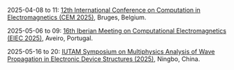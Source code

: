 2025-04-08 to 11: [12th International Conference on Computation in Electromagnetics (CEM 2025)](https://cem2025.com/ "CEM 2025 focuses on computational electromagnetics, covering finite element methods, boundary element methods, and high-frequency techniques. Topics include antenna design, electromagnetic scattering, and metamaterials, with applications in telecommunications and radar, emphasizing numerical simulation advancements."), Bruges, Belgium.

2025-05-06 to 09: [16th Iberian Meeting on Computational Electromagnetics (EIEC 2025)](https://eiec.av.it.pt/ "EIEC 2025 focuses on computational electromagnetics, covering numerical methods for Maxwell’s equations, high-frequency techniques, and electromagnetic compatibility. Topics include antenna modeling, wave propagation, and applications in wireless communications, emphasizing advanced computational tools."), Aveiro, Portugal.

2025-05-16 to 20: [IUTAM Symposium on Multiphysics Analysis of Wave Propagation in Electronic Device Structures (2025)](https://iutam.org/symposium/multiphysics-analysis-2025 "Examines multiphysics analysis of wave propagation in electronic devices. Topics include electromagnetic waves, material modeling, and computational methods for device design and performance optimization."), Ningbo, China.

